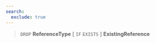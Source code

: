 ```yaml
---
search:
  exclude: true
---
```

<!--start-->

> `DROP` **ReferenceType**
  \[ `IF` `EXISTS` \]
  **ExistingReference** 
